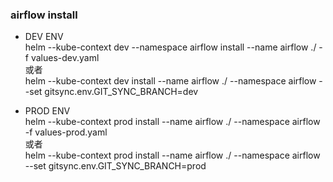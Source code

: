 ### airflow install

- DEV ENV  
helm --kube-context dev --namespace airflow install --name airflow ./  -f values-dev.yaml  
或者  
helm --kube-context dev install --name airflow ./ --namespace airflow --set gitsync.env.GIT_SYNC_BRANCH=dev


- PROD ENV  
helm --kube-context prod install --name airflow ./ --namespace airflow -f values-prod.yaml  
或者  
helm --kube-context prod install --name airflow ./ --namespace airflow --set gitsync.env.GIT_SYNC_BRANCH=prod